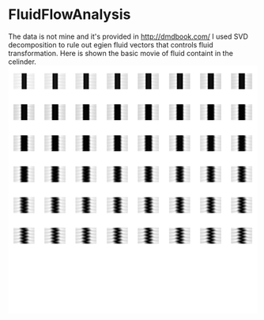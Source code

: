 # FluidFlowAnalysis

The data is not mine and it's provided in http://dmdbook.com/
I used SVD decomposition to rule out egien fluid vectors that controls fluid transformation. Here is shown the basic movie of fluid containt in the celinder.
![alt text](fluid_flows.png)

